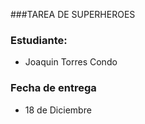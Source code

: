 ###TAREA DE SUPERHEROES

### Estudiante:
* Joaquin Torres Condo

### Fecha de entrega 
* 18 de Diciembre
